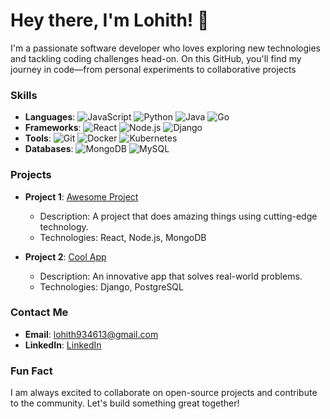 # Hey there, I'm Lohith! 👋

I'm a passionate software developer who loves exploring new technologies and tackling coding challenges head-on. On this GitHub, you'll find my journey in code—from personal experiments to collaborative projects
### Skills

- **Languages**: 
  ![JavaScript](https://img.shields.io/badge/JavaScript-F7DF1E?logo=javascript&logoColor=black)
  ![Python](https://img.shields.io/badge/Python-3776AB?logo=python&logoColor=white)
  ![Java](https://img.shields.io/badge/Java-007396?logo=java&logoColor=white)
  ![Go](https://img.shields.io/badge/Go-00ADD8?logo=go&logoColor=white)
- **Frameworks**: 
  ![React](https://img.shields.io/badge/React-61DAFB?logo=react&logoColor=white)
  ![Node.js](https://img.shields.io/badge/Node.js-339933?logo=node.js&logoColor=white)
  ![Django](https://img.shields.io/badge/Django-092E20?logo=django&logoColor=white)
- **Tools**: 
  ![Git](https://img.shields.io/badge/Git-F05032?logo=git&logoColor=white)
  ![Docker](https://img.shields.io/badge/Docker-2496ED?logo=docker&logoColor=white)
  ![Kubernetes](https://img.shields.io/badge/Kubernetes-326CE5?logo=kubernetes&logoColor=white)
- **Databases**: 
  ![MongoDB](https://img.shields.io/badge/MongoDB-47A248?logo=mongodb&logoColor=white)
  ![MySQL](https://img.shields.io/badge/MySQL-4479A1?logo=mysql&logoColor=white)

### Projects

- **Project 1**: [Awesome Project](https://github.com/Lohith016/awesome-project)
  - Description: A project that does amazing things using cutting-edge technology.
  - Technologies: React, Node.js, MongoDB

- **Project 2**: [Cool App](https://github.com/Lohith016/cool-app)
  - Description: An innovative app that solves real-world problems.
  - Technologies: Django, PostgreSQL

### Contact Me

- **Email**: [lohith934613@gmail.com](mailto:lohith934613@gmail.com)
- **LinkedIn**: [LinkedIn](https://www.linkedin.com/in/lohith1616/)



### Fun Fact

I am always excited to collaborate on open-source projects and contribute to the community. Let's build something great together!
